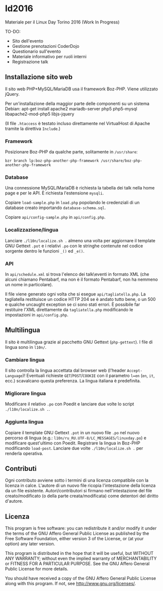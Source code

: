 # ld2016
Materiale per il Linux Day Torino 2016 (Work In Progress)

TO-DO:
* Sito dell'evento
* Gestione prenotazioni CoderDojo
* Questionario sull'evento
* Materiale informativo per ruoli interni
* Registrazione talk

## Installazione sito web
Il sito web PHP+MySQL/MariaDB usa il framework Boz-PHP. Viene utilizzato jQuery.

Per un'installazione della maggior parte delle componenti su un sistema Debian:
    apt-get install apache2 mariadb-server php5 php5-mysql libapache2-mod-php5 libjs-jquery

(Il file `.htaccess` è testato incluso direttamente nel VirtualHost di Apache tramite la direttiva `Include`.)

### Framework
Posizionare Boz-PHP da qualche parte, solitamente in `/usr/share`:

    bzr branch lp:boz-php-another-php-framework /usr/share/boz-php-another-php-framework

### Database
Una connessione MySQL/MariaDB è richiesta la tabella dei talk nella home page e per le API. È richiesta l'estensione `mysqli`.

Copiare `load-sample.php` in `load.php` popolando le credenziali di un database creato importando `database-schema.sql`.

Copiare `api/config-sample.php` in `api/config.php`.

### Localizzazione/lingua
Lanciare `./l10n/localize.sh .` almeno una volta per aggiornare il template GNU Gettext `.pot` e i relativi `.po` con le stringhe contenute nel codice sorgente dentro le funzioni `_()` ed `_e()`.

### API
In `api/schedule.xml` si trova l'elenco dei talk\eventi in formato XML (che alcuni chiamano Pentabarf, ma non è il formato Pentabarf, non ha nemmeno un nome in particolare).

Il file viene generato ogni volta che si esegue `api/tagliatella.php`. La tagliatella restituisce un codice HTTP 204 se è andato tutto bene, o un 500 e qualche uncaught exception se ci sono stati errori.
È possibile far restituire l'XML direttamente da `tagliatella.php` modificando le impostazioni in `api/config.php`.

## Multilingua
Il sito è multilingua grazie al pacchetto GNU Gettext (`php-gettext`). I file di lingua sono in `l10n/`.

### Cambiare lingua
Il sito controlla la lingua accettata dal browser web (l'header `Accept-Language`)! Eventuali richieste `GET`/`POST`/`COOKIE` con il parametro `l=en` (`en`, `it`, ecc.) scavalcano questa preferenza. La lingua italiana è predefinita.

### Migliorare lingua
Modificare il relativo `.po` con Poedit e lanciare due volte lo script `./l10n/localize.sh .`.

### Aggiunta lingua
Copiare il template GNU Gettext `.pot` in un nuovo file `.po` nel nuovo percorso di lingua (e.g.: `l10n/ru_RU.UTF-8/LC_MESSAGES/linuxday.po`) e modificare quest'ultimo con Poedit. Registrare la lingua in Boz-PHP modificando `load-post`. Lanciare due volte `./l10n/localize.sh .` per renderla operativa.

## Contributi
Ogni contributo avviene sotto i termini di una licenza compatibile con la licenza in calce. L'autore di un nuovo file ricopia l'intestazione della licenza da un file esistente. Autori/contributori si firmano nell'intestazione del file creato/modificato (o della parte creata/modificata) come detentori del diritto d'autore.

## Licenza
This program is free software: you can redistribute it and/or modify it under the terms of the GNU Affero General Public License as published by the Free Software Foundation, either version 3 of the License, or (at your option) any later version.

This program is distributed in the hope that it will be useful, but WITHOUT ANY WARRANTY; without even the implied warranty of MERCHANTABILITY or FITNESS FOR A PARTICULAR PURPOSE.
See the GNU Affero General Public License for more details.

You should have received a copy of the GNU Affero General Public License along with this program. If not, see <http://www.gnu.org/licenses/>.
